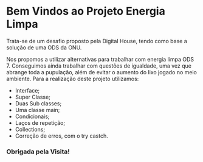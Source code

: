 # Bem Vindos ao Projeto Energia Limpa

Trata-se de um desafio proposto pela Digital House, tendo como base a solução de uma ODS da ONU.

Nos propomos a utilizar alternativas para trabalhar com energia limpa ODS 7.
Conseguimos ainda trabalhar com questões de igualdade, uma vez que abrange toda a pupulação, além de evitar o aumento do lixo jogado no meio ambiente.
Para a realização deste  projeto utilizamos:
- Interface;
- Super Classe;
- Duas Sub classes;
- Uma classe main;
- Condicionais;
- Laços de repetição;
- Collections;
- Correção de erros, com o try castch.

### Obrigada pela Visita!
